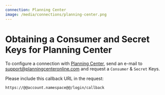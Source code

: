 ```yaml
---
connection: Planning Center
image: /media/connections/planning-center.png
---
```


# Obtaining a Consumer and Secret Keys for Planning Center

To configure a connection with [Planning Center](http://get.planningcenteronline.com/api/v1), send an e-mail to [support@planningcenteronline.com](mailto://support@planningcenteronline.com) and request a `Consumer` & `Secret` Keys.

Please include this callback URL in the request:

	https://@@account.namespace@@/login/callback
